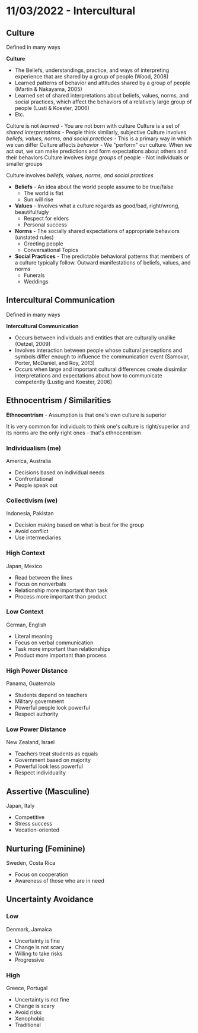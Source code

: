 # 11/03/2022 - Intercultural

## Culture

Defined in many ways

**Culture**
  - The Beliefs, understandings, practice, and ways of interpreting experience that are shared by a group of people (Wood, 2008)
  - Learned patterns of behavior and attitudes shared by a group of people (Martin & Nakayama, 2005)
  - Learned set of shared interpretations about beliefs, values, norms, and social practices, which affect the behaviors of a relatively large group of people (Lusti & Koester, 2006)
  - Etc.

Culture is not *learned* - You are not born with culture
Culture is a set of *shared interpretations* - People think similarly, subjective
Culture involves *beliefs, values, norms, and social practices* - This is a primary way in which we can differ
Culture affects *behavior* - We "perform" our culture. When we act out, we can make predictions and form expectations about others and their behaviors
Culture involves *large groups* of people - Not individuals or smaller groups

Culture involves *beliefs, values, norms, and social practices*
  - **Beliefs** - An idea about the world people assume to be true/false
    - The world is flat
    - Sun will rise
  - **Values** - Involves what a culture regards as good/bad, right/wrong, beautiful/ugly
    - Respect for elders
    - Personal success
  - **Norms** - The socially shared expectations of appropriate behaviors (unstated rules)
    - Greeting people
    - Conversational Topics
  - **Social Practices** - The predictable behavioral patterns that members of a culture typically follow. Outward manifestations of beliefs, values, and norms
    - Funerals
    - Weddings

## Intercultural Communication

Defined in many ways

**Intercultural Communication**
  - Occurs between individuals and entities that are culturally unalike (Oetzel, 2009)
  - Involves interaction between people whose cultural perceptions and symbols differ enough to influence the communication event (Samovar, Porter, McDaniel, and Roy, 2013)
  - Occurs when large and important cultural differences create dissimilar interpretations and expectations about how to communicate competently (Lustig and Koester, 2006)

## Ethnocentrism / Similarities

**Ethnocentrism** - Assumption is that one's own culture is superior

It is very common for individuals to think one's culture is right/superior and its norms are the only right ones - that's ethnocentrism

### Individualism (me)
America, Australia

- Decisions based on individual needs
- Confrontational
- People speak out

### Collectivism (we)
Indonesia, Pakistan

- Decision making based on what is best for the group
- Avoid conflict
- Use intermediaries

### High Context
Japan, Mexico

- Read between the lines
- Focus on nonverbals
- Relationship more important than task
- Process more important than product

### Low Context
German, English

- Literal meaning
- Focus on verbal communication
- Task more important than relationships
- Product more important than process

### High Power Distance
Panama, Guatemala

- Students depend on teachers
- Military government
- Powerful people look powerful
- Respect authority

### Low Power Distance
New Zealand, Israel

- Teachers treat students as equals
- Government based on majority
- Powerful look less powerful
- Respect individuality

## Assertive (Masculine)
Japan, Italy

- Competitive
- Stress success
- Vocation-oriented

## Nurturing (Feminine)
Sweden, Costa Rica

- Focus on cooperation
- Awareness of those who are in need

## Uncertainty Avoidance 

### Low
Denmark, Jamaica

- Uncertainty is fine
- Change is not scary
- Willing to take risks
- Progressive

### High
Greece, Portugal

- Uncertainty is not fine
- Change is scary
- Avoid risks
- Xenophobic
- Traditional
